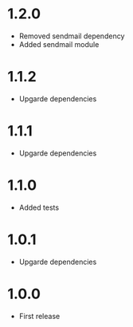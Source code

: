 1.2.0
===============================
- Removed sendmail dependency
- Added sendmail module

1.1.2
===============================
- Upgarde dependencies

1.1.1
===============================
- Upgarde dependencies

1.1.0
===============================
- Added tests

1.0.1
===============================
- Upgarde dependencies

1.0.0
===============================
- First release
